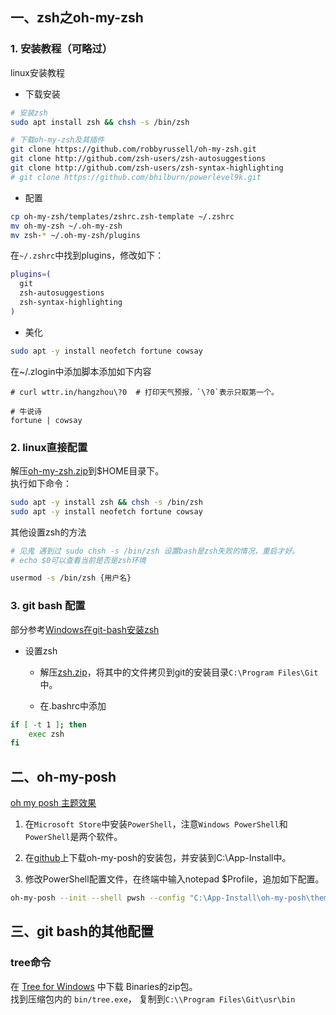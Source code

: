 ## 一、zsh之oh-my-zsh

### 1. 安装教程（可略过）

  linux安装教程

+ 下载安装

```bash
# 安装zsh
sudo apt install zsh && chsh -s /bin/zsh

# 下载oh-my-zsh及其插件
git clone https://github.com/robbyrussell/oh-my-zsh.git
git clone http://github.com/zsh-users/zsh-autosuggestions
git clone http://github.com/zsh-users/zsh-syntax-highlighting
# git clone https://github.com/bhilburn/powerlevel9k.git
```

+ 配置

```bash
cp oh-my-zsh/templates/zshrc.zsh-template ~/.zshrc
mv oh-my-zsh ~/.oh-my-zsh
mv zsh-* ~/.oh-my-zsh/plugins
```

在```~/.zshrc```中找到plugins，修改如下：

```bash
plugins=(
  git
  zsh-autosuggestions
  zsh-syntax-highlighting
)
```

+ 美化

```bash
sudo apt -y install neofetch fortune cowsay
```

  在~/.zlogin中添加脚本添加如下内容

```shell
# curl wttr.in/hangzhou\?0  # 打印天气预报，`\?0`表示只取第一个。

# 牛说诗
fortune | cowsay
```

### 2. linux直接配置

解压[oh-my-zsh.zip](./file/bash/oh-my-zsh.zip)到$HOME目录下。  
执行如下命令：
```bash
sudo apt -y install zsh && chsh -s /bin/zsh
sudo apt -y install neofetch fortune cowsay
```

其他设置zsh的方法

```bash
# 见鬼 遇到过 sudo chsh -s /bin/zsh 设置bash是zsh失败的情况，重启才好。
# echo $0可以查看当前是否是zsh环境

usermod -s /bin/zsh {用户名}
```

### 3. git bash 配置

部分参考[Windows在git-bash安装zsh](https://zhuanlan.zhihu.com/p/544684073)

+ 设置zsh

  + 解压[zsh.zip](./file/bash/zsh-5.9-2-x86_64.pkg.zip)，将其中的文件拷贝到git的安装目录```C:\Program Files\Git```中。

  + 在.bashrc中添加

```bash
if [ -t 1 ]; then
    exec zsh
fi
```

## 二、oh-my-posh

  [oh my posh 主题效果](https://ohmyposh.dev/docs/themes)

1. 在```Microsoft Store```中安装```PowerShell```，注意```Windows PowerShell```和```PowerShell```是两个软件。

2. 在[github](https://github.com/JanDeDobbeleer/oh-my-posh/releases/)上下载oh-my-posh的安装包，并安装到C:\App-Install中。

3. 修改PowerShell配置文件，在终端中输入notepad $Profile，追加如下配置。

```bash
oh-my-posh --init --shell pwsh --config "C:\App-Install\oh-my-posh\themes\zash.omp.json" | Invoke-Expression
```

## 三、git bash的其他配置

### tree命令

  在 [Tree for Windows](https://gnuwin32.sourceforge.net/packages/tree.htm) 中下载 Binaries的zip包。  
  找到压缩包内的 ```bin/tree.exe```， 复制到```C:\\Program Files\Git\usr\bin```